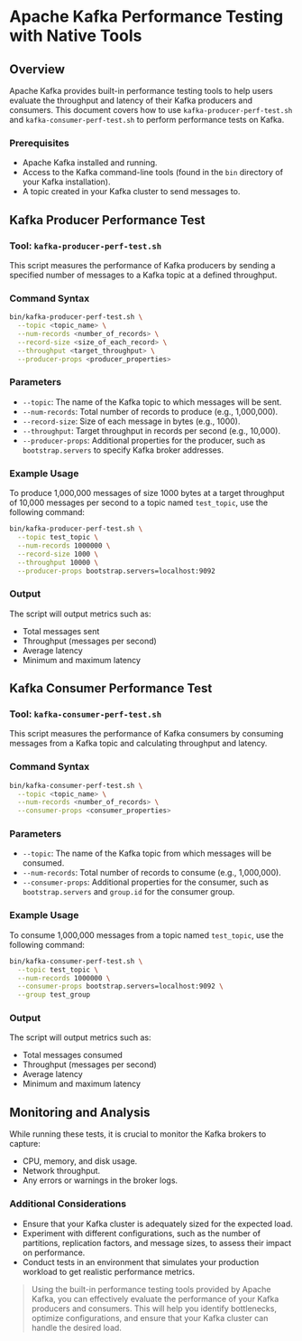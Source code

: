 # Apache Kafka Performance Testing with Native Tools

## Overview

Apache Kafka provides built-in performance testing tools to help users evaluate the throughput and latency of their Kafka producers and consumers. This document covers how to use `kafka-producer-perf-test.sh` and `kafka-consumer-perf-test.sh` to perform performance tests on Kafka.

### Prerequisites

- Apache Kafka installed and running.
- Access to the Kafka command-line tools (found in the `bin` directory of your Kafka installation).
- A topic created in your Kafka cluster to send messages to.

## Kafka Producer Performance Test

### Tool: `kafka-producer-perf-test.sh`

This script measures the performance of Kafka producers by sending a specified number of messages to a Kafka topic at a defined throughput.

### Command Syntax

```bash
bin/kafka-producer-perf-test.sh \
  --topic <topic_name> \
  --num-records <number_of_records> \
  --record-size <size_of_each_record> \
  --throughput <target_throughput> \
  --producer-props <producer_properties>
```

### Parameters

- `--topic`: The name of the Kafka topic to which messages will be sent.
- `--num-records`: Total number of records to produce (e.g., 1,000,000).
- `--record-size`: Size of each message in bytes (e.g., 1000).
- `--throughput`: Target throughput in records per second (e.g., 10,000).
- `--producer-props`: Additional properties for the producer, such as `bootstrap.servers` to specify Kafka broker addresses.

### Example Usage

To produce 1,000,000 messages of size 1000 bytes at a target throughput of 10,000 messages per second to a topic named `test_topic`, use the following command:

```bash
bin/kafka-producer-perf-test.sh \
  --topic test_topic \
  --num-records 1000000 \
  --record-size 1000 \
  --throughput 10000 \
  --producer-props bootstrap.servers=localhost:9092
```

### Output

The script will output metrics such as:
- Total messages sent
- Throughput (messages per second)
- Average latency
- Minimum and maximum latency

## Kafka Consumer Performance Test

### Tool: `kafka-consumer-perf-test.sh`

This script measures the performance of Kafka consumers by consuming messages from a Kafka topic and calculating throughput and latency.

### Command Syntax

```bash
bin/kafka-consumer-perf-test.sh \
  --topic <topic_name> \
  --num-records <number_of_records> \
  --consumer-props <consumer_properties>
```

### Parameters

- `--topic`: The name of the Kafka topic from which messages will be consumed.
- `--num-records`: Total number of records to consume (e.g., 1,000,000).
- `--consumer-props`: Additional properties for the consumer, such as `bootstrap.servers` and `group.id` for the consumer group.

### Example Usage

To consume 1,000,000 messages from a topic named `test_topic`, use the following command:

```bash
bin/kafka-consumer-perf-test.sh \
  --topic test_topic \
  --num-records 1000000 \
  --consumer-props bootstrap.servers=localhost:9092 \
  --group test_group
```

### Output

The script will output metrics such as:
- Total messages consumed
- Throughput (messages per second)
- Average latency
- Minimum and maximum latency

## Monitoring and Analysis

While running these tests, it is crucial to monitor the Kafka brokers to capture:
- CPU, memory, and disk usage.
- Network throughput.
- Any errors or warnings in the broker logs.

### Additional Considerations

- Ensure that your Kafka cluster is adequately sized for the expected load.
- Experiment with different configurations, such as the number of partitions, replication factors, and message sizes, to assess their impact on performance.
- Conduct tests in an environment that simulates your production workload to get realistic performance metrics.

> Using the built-in performance testing tools provided by Apache Kafka, you can effectively evaluate the performance of your Kafka producers and consumers. This will help you identify bottlenecks, optimize configurations, and ensure that your Kafka cluster can handle the desired load.
